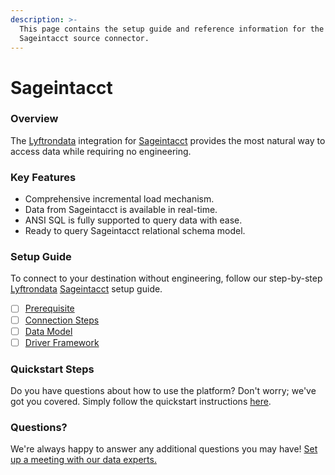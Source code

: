 ```yaml
---
description: >-
  This page contains the setup guide and reference information for the
  Sageintacct source connector.
---
```


# Sageintacct

### Overview

The [Lyftrondata](https://www.lyftrondata.com/) integration for [Sageintacct](None/) provides the most natural way to access data while requiring no engineering.

### Key Features

* Comprehensive incremental load mechanism.
* Data from Sageintacct is available in real-time.
* ANSI SQL is fully supported to query data with ease.
* Ready to query Sageintacct relational schema model.

### Setup Guide

To connect to your destination without engineering, follow our step-by-step [Lyftrondata](https://www.lyftrondata.com/) [Sageintacct](None/) setup guide.

* [ ] [Prerequisite](prerequisite.md)
* [ ] [Connection Steps](connection-steps.md)
* [ ] [Data Model](data-model/erd.md)
* [ ] [Driver Framework](driver-framework/)

### Quickstart Steps

Do you have questions about how to use the platform? Don't worry; we've got you covered. Simply follow the quickstart instructions [here](../../).

### Questions? <a href="#questions" id="questions"></a>

We're always happy to answer any additional questions you may have! [Set up a meeting with our data experts.](https://www.lyftrondata.com/book-a-meeting/)
